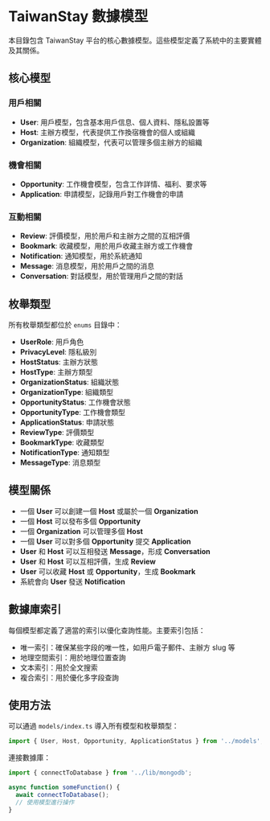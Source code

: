 # TaiwanStay 數據模型

本目錄包含 TaiwanStay 平台的核心數據模型。這些模型定義了系統中的主要實體及其關係。

## 核心模型

### 用戶相關

- **User**: 用戶模型，包含基本用戶信息、個人資料、隱私設置等
- **Host**: 主辦方模型，代表提供工作換宿機會的個人或組織
- **Organization**: 組織模型，代表可以管理多個主辦方的組織

### 機會相關

- **Opportunity**: 工作機會模型，包含工作詳情、福利、要求等
- **Application**: 申請模型，記錄用戶對工作機會的申請

### 互動相關

- **Review**: 評價模型，用於用戶和主辦方之間的互相評價
- **Bookmark**: 收藏模型，用於用戶收藏主辦方或工作機會
- **Notification**: 通知模型，用於系統通知
- **Message**: 消息模型，用於用戶之間的消息
- **Conversation**: 對話模型，用於管理用戶之間的對話

## 枚舉類型

所有枚舉類型都位於 `enums` 目錄中：

- **UserRole**: 用戶角色
- **PrivacyLevel**: 隱私級別
- **HostStatus**: 主辦方狀態
- **HostType**: 主辦方類型
- **OrganizationStatus**: 組織狀態
- **OrganizationType**: 組織類型
- **OpportunityStatus**: 工作機會狀態
- **OpportunityType**: 工作機會類型
- **ApplicationStatus**: 申請狀態
- **ReviewType**: 評價類型
- **BookmarkType**: 收藏類型
- **NotificationType**: 通知類型
- **MessageType**: 消息類型

## 模型關係

- 一個 **User** 可以創建一個 **Host** 或屬於一個 **Organization**
- 一個 **Host** 可以發布多個 **Opportunity**
- 一個 **Organization** 可以管理多個 **Host**
- 一個 **User** 可以對多個 **Opportunity** 提交 **Application**
- **User** 和 **Host** 可以互相發送 **Message**，形成 **Conversation**
- **User** 和 **Host** 可以互相評價，生成 **Review**
- **User** 可以收藏 **Host** 或 **Opportunity**，生成 **Bookmark**
- 系統會向 **User** 發送 **Notification**

## 數據庫索引

每個模型都定義了適當的索引以優化查詢性能。主要索引包括：

- 唯一索引：確保某些字段的唯一性，如用戶電子郵件、主辦方 slug 等
- 地理空間索引：用於地理位置查詢
- 文本索引：用於全文搜索
- 複合索引：用於優化多字段查詢

## 使用方法

可以通過 `models/index.ts` 導入所有模型和枚舉類型：

```typescript
import { User, Host, Opportunity, ApplicationStatus } from '../models';
```

連接數據庫：

```typescript
import { connectToDatabase } from '../lib/mongodb';

async function someFunction() {
  await connectToDatabase();
  // 使用模型進行操作
}
```